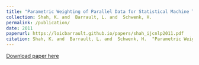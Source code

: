 ```yaml
---
title: "Parametric Weighting of Parallel Data for Statistical Machine Translation"
collection: Shah, K. and  Barrault, L. and  Schwenk, H. 
permalink: /publication/
date: 2011
paperurl: https://loicbarrault.github.io/papers/shah_ijcnlp2011.pdf
citation: Shah, K. and  Barrault, L. and  Schwenk, H.  "Parametric Weighting of Parallel Data for Statistical Machine Translation" <i>, The 5th International Joint Conference on Natural Language Processing 
---
```

[Download paper here](https://loicbarrault.github.io/papers/shah_ijcnlp2011.pdf)